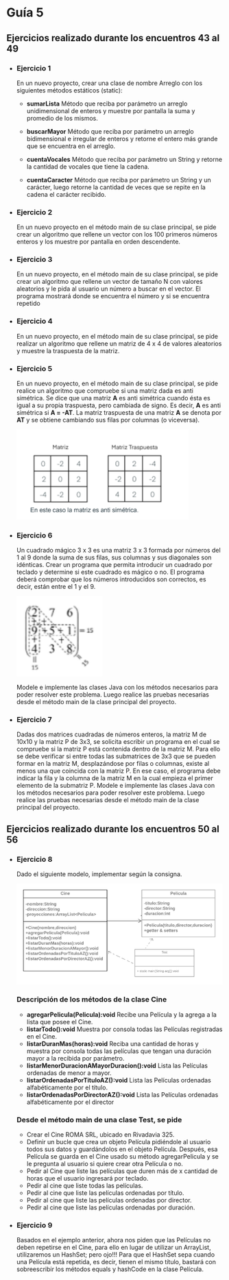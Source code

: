 # **Guía 5**

## **Ejercicios realizado durante los encuentros 43 al 49**

- ### **Ejercicio 1**

     En un nuevo proyecto, crear una clase de nombre Arreglo con los siguientes métodos estáticos (static):
  - **sumarLista** Método que reciba por parámetro un arreglo unidimensional de enteros y muestre por pantalla la suma y promedio de los mismos.

  - **buscarMayor** Método que reciba por parámetro un arreglo bidimensional e irregular de enteros y retorne el entero más grande que se encuentra en el arreglo.
  
  - **cuentaVocales** Método que reciba por parámetro un String y retorne la cantidad de vocales que tiene la cadena.

  - **cuentaCaracter** Método que reciba por parámetro un String y un carácter, luego retorne la cantidad de veces que se repite en la cadena el carácter recibido.

- ### **Ejercicio 2**

     En un nuevo proyecto en el método main de su clase principal, se pide crear un algoritmo que rellene un vector con los 100 primeros números enteros y los muestre por pantalla en orden descendente.

- ### **Ejercicio 3**

     En un nuevo proyecto, en el método main de su clase principal, se pide crear un algoritmo que rellene un vector de tamaño N con valores aleatorios y le pida al usuario un número a buscar en el vector. El programa mostrará donde se encuentra el número y si se encuentra repetido
  
- ### **Ejercicio 4**

    En un nuevo proyecto, en el método main de su clase principal, se pide realizar un algoritmo que rellene un matriz de 4 x 4 de valores aleatorios y muestre la traspuesta de la matriz.
  
- ### **Ejercicio 5**

     En un nuevo proyecto, en el método main de su clase principal, se pide realice un algoritmo que compruebe si una matriz dada es anti simétrica. Se dice que una matriz **A** es anti simétrica cuando ésta es igual a su propia traspuesta, pero cambiada de signo. Es decir, **A** es anti simétrica si **A = -AT**.
     La matriz traspuesta de una matriz **A** se denota por **AT** y se obtiene cambiando sus filas por columnas (o viceversa).

     <img src="./imagenes/matriz_anti-simetrica.png" alt="Logo de mi proyecto" width="400" height="auto">

- ### **Ejercicio 6**

     Un cuadrado mágico 3 x 3 es una matriz 3 x 3 formada por números del 1 al 9 donde la suma de sus filas, sus columnas y sus diagonales son idénticas. Crear un programa que permita introducir un cuadrado por teclado y determine si este cuadrado es mágico o no. El programa deberá comprobar que los números introducidos son correctos, es decir, están entre el 1 y el 9.

     <img src="./imagenes/cuadrado_magico.png" alt="Logo de mi proyecto" width="200" height="auto">

     Modele e implemente las clases Java con los métodos necesarios para poder resolver este problema. Luego realice las pruebas necesarias desde el método main de la clase principal del proyecto.

- ### **Ejercicio 7**

     Dadas dos matrices cuadradas de números enteros, la matriz M de 10x10 y la matriz P de 3x3, se solicita escribir un programa en el cual se compruebe si la matriz P está contenida dentro de la matriz M. Para ello se debe verificar si entre todas las submatrices de 3x3 que se pueden formar en la matriz M, desplazándose por filas o columnas, existe al menos una que coincida con la matriz P. En ese caso, el programa debe indicar la fila y la columna de la matriz M en la cual empieza el primer elemento de la submatriz P.
     Modele e implemente las clases Java con los métodos necesarios para poder resolver este problema. Luego realice las pruebas necesarias desde el método main de la clase principal del proyecto.

## **Ejercicios realizado durante los encuentros 50 al 56**

- ### **Ejercicio 8**

    Dado el siguiente modelo, implementar según la consigna.

     <img src="./imagenes/uml_ejercicio8.png" alt="Logo de mi proyecto" width="500" height="auto">

  ### Descripción de los métodos de la clase Cine

  - **agregarPelicula(Pelicula):void** Recibe una Película y la agrega a la lista que posee el Cine.
  - **listarTodo():void** Muestra por consola todas las Películas registradas en el Cine.
  - **listarDuranMas(horas):void** Reciba una cantidad de horas y muestra por consola todas las películas que tengan una duración mayor a la recibida por parámetro.
  - **listarMenorDuracionAMayorDuracion():void** Lista las Películas ordenadas de menor a mayor.
  - **listarOrdenadasPorTituloAZ():void** Lista las Películas ordenadas alfabéticamente por el título.
  - **listarOrdenadasPorDirectorAZ():void** Lista las Películas ordenadas alfabéticamente por el director
  
  ### Desde el método main de una clase Test, se pide
  - Crear el Cine ROMA SRL, ubicado en Rivadavia 325.
  - Definir un bucle que crea un objeto Película pidiéndole al usuario todos sus datos y guardándolos en el objeto Película. Después, esa Película se guarda en el Cine usado su método agregarPelicula y se le pregunta al usuario si quiere crear otra Película o no.
  - Pedir al Cine que liste las películas que duren más de x cantidad de horas que el usuario ingresará por teclado.
  - Pedir al cine que liste todas las películas.
  - Pedir al cine que liste las películas ordenadas por título.
  - Pedir al cine que liste las películas ordenadas por director.
   - Pedir al cine que liste las películas ordenadas por duración.

- ### **Ejercicio 9**

     Basados en el ejemplo anterior, ahora nos piden que las Películas no deben repetirse en el Cine, para ello en lugar de utilizar un ArrayList, utilizaremos un HashSet; pero ojo!!! Para que el HashSet sepa cuando una Película está repetida, es decir, tienen el mismo título, bastará con sobreescribir los métodos equals y hashCode en la clase Película.
